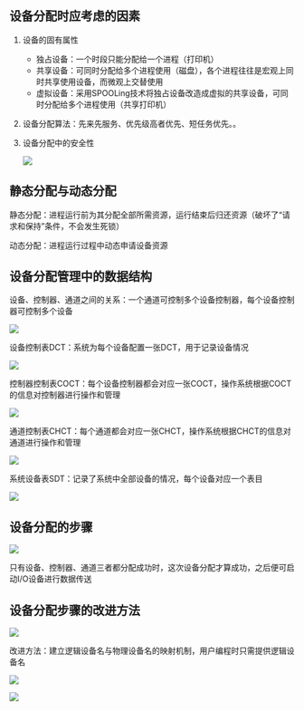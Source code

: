 ## 设备分配时应考虑的因素

1. 设备的固有属性

   - 独占设备：一个时段只能分配给一个进程（打印机）
   - 共享设备：可同时分配给多个进程使用（磁盘），各个进程往往是宏观上同时共享使用设备，而微观上交替使用
   - 虚拟设备：采用SPOOLing技术将独占设备改造成虚拟的共享设备，可同时分配给多个进程使用（共享打印机）

2. 设备分配算法：先来先服务、优先级高者优先、短任务优先。。

3. 设备分配中的安全性

   ![](https://tva1.sinaimg.cn/large/008i3skNly1grla5xsurnj30v80a847t.jpg)

## 静态分配与动态分配

静态分配：进程运行前为其分配全部所需资源，运行结束后归还资源（破坏了“请求和保持”条件，不会发生死锁）

动态分配：进程运行过程中动态申请设备资源

## 设备分配管理中的数据结构

设备、控制器、通道之间的关系：一个通道可控制多个设备控制器，每个设备控制器可控制多个设备

![](https://tva1.sinaimg.cn/large/008i3skNly1grlacyync0j30mi09in2f.jpg)

设备控制表DCT：系统为每个设备配置一张DCT，用于记录设备情况

![](https://tva1.sinaimg.cn/large/008i3skNly1grlahu0z4jj30uy0aw16e.jpg)

控制器控制表COCT：每个设备控制器都会对应一张COCT，操作系统根据COCT的信息对控制器进行操作和管理

![](https://tva1.sinaimg.cn/large/008i3skNly1grlakk33rqj30rw07gtgt.jpg)

通道控制表CHCT：每个通道都会对应一张CHCT，操作系统根据CHCT的信息对通道进行操作和管理

![](https://tva1.sinaimg.cn/large/008i3skNly1grlaovlb2cj30su07g469.jpg)

系统设备表SDT：记录了系统中全部设备的情况，每个设备对应一个表目

![](https://tva1.sinaimg.cn/large/008i3skNly1grlar03lbtj30pk07gdl6.jpg)

## 设备分配的步骤

![](https://tva1.sinaimg.cn/large/008i3skNly1grlatg0ayej30tk05etfz.jpg)

只有设备、控制器、通道三者都分配成功时，这次设备分配才算成功，之后便可启动I/O设备进行数据传送

## 设备分配步骤的改进方法

![](https://tva1.sinaimg.cn/large/008i3skNly1grlawotufzj30ji05en1p.jpg)

改进方法：建立逻辑设备名与物理设备名的映射机制，用户编程时只需提供逻辑设备名

![](https://tva1.sinaimg.cn/large/008i3skNly1grlb2vr22ej30va0egng6.jpg)

![](https://tva1.sinaimg.cn/large/008i3skNly1grlb5eqevgj30vs0dadwd.jpg)
